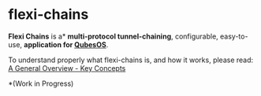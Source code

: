 # flexi-chains
**Flexi Chains** is a* **multi-protocol tunnel-chaining**, configurable, easy-to-use, **application for [QubesOS](https://qubes-os.org)**.  

To understand properly what flexi-chains is, and how it works, please read: [A General Overview - Key Concepts](general-overview.md)

*(Work in Progress)

